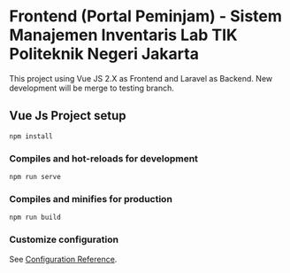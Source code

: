 # Frontend (Portal Peminjam) - Sistem Manajemen Inventaris Lab TIK Politeknik Negeri Jakarta

This project using Vue JS 2.X as Frontend and Laravel as Backend. New development will be merge to testing branch.

## Vue Js Project setup

```
npm install
```

### Compiles and hot-reloads for development

```
npm run serve
```

### Compiles and minifies for production

```
npm run build
```

### Customize configuration

See [Configuration Reference](https://cli.vuejs.org/config/).

